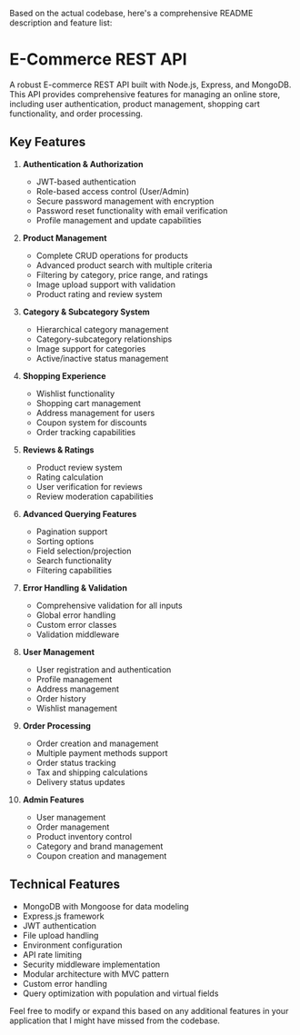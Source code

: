 Based on the actual codebase, here's a comprehensive README description and feature list:

# E-Commerce REST API

A robust E-commerce REST API built with Node.js, Express, and MongoDB. This API provides comprehensive features for managing an online store, including user authentication, product management, shopping cart functionality, and order processing.

## Key Features

1. **Authentication & Authorization**

   - JWT-based authentication
   - Role-based access control (User/Admin)
   - Secure password management with encryption
   - Password reset functionality with email verification
   - Profile management and update capabilities

2. **Product Management**

   - Complete CRUD operations for products
   - Advanced product search with multiple criteria
   - Filtering by category, price range, and ratings
   - Image upload support with validation
   - Product rating and review system

3. **Category & Subcategory System**

   - Hierarchical category management
   - Category-subcategory relationships
   - Image support for categories
   - Active/inactive status management

4. **Shopping Experience**

   - Wishlist functionality
   - Shopping cart management
   - Address management for users
   - Coupon system for discounts
   - Order tracking capabilities

5. **Reviews & Ratings**

   - Product review system
   - Rating calculation
   - User verification for reviews
   - Review moderation capabilities

6. **Advanced Querying Features**

   - Pagination support
   - Sorting options
   - Field selection/projection
   - Search functionality
   - Filtering capabilities

7. **Error Handling & Validation**

   - Comprehensive validation for all inputs
   - Global error handling
   - Custom error classes
   - Validation middleware

8. **User Management**

   - User registration and authentication
   - Profile management
   - Address management
   - Order history
   - Wishlist management

9. **Order Processing**

   - Order creation and management
   - Multiple payment methods support
   - Order status tracking
   - Tax and shipping calculations
   - Delivery status updates

10. **Admin Features**
    - User management
    - Order management
    - Product inventory control
    - Category and brand management
    - Coupon creation and management

## Technical Features

- MongoDB with Mongoose for data modeling
- Express.js framework
- JWT authentication
- File upload handling
- Environment configuration
- API rate limiting
- Security middleware implementation
- Modular architecture with MVC pattern
- Custom error handling
- Query optimization with population and virtual fields

Feel free to modify or expand this based on any additional features in your application that I might have missed from the codebase.
